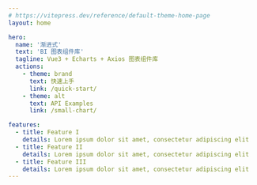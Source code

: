 ```yaml
---
# https://vitepress.dev/reference/default-theme-home-page
layout: home

hero:
  name: '渐进式'
  text: 'BI 图表组件库'
  tagline: Vue3 + Echarts + Axios 图表组件库
  actions:
    - theme: brand
      text: 快速上手
      link: /quick-start/
    - theme: alt
      text: API Examples
      link: /small-chart/

features:
  - title: Feature I
    details: Lorem ipsum dolor sit amet, consectetur adipiscing elit
  - title: Feature II
    details: Lorem ipsum dolor sit amet, consectetur adipiscing elit
  - title: Feature III
    details: Lorem ipsum dolor sit amet, consectetur adipiscing elit
---
```

